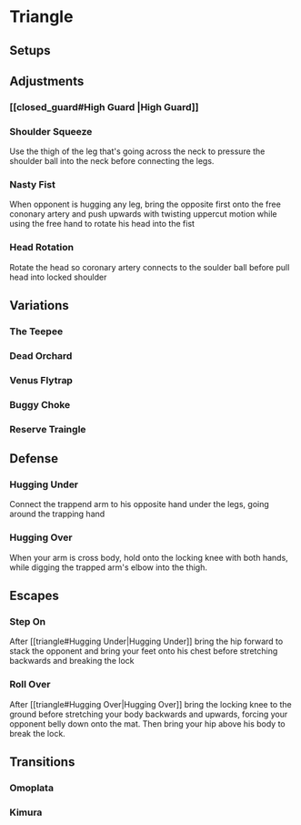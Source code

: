 # Triangle

## Setups

## Adjustments
### [[closed_guard#High Guard |High Guard]]

### Shoulder Squeeze
Use the thigh of the leg that's going across the neck to pressure the shoulder ball into the neck before connecting the legs.

### Nasty Fist
When opponent is hugging any leg, bring the opposite first onto the free cononary artery and push upwards with twisting uppercut motion while using the free hand to rotate his head into the fist

### Head Rotation
Rotate the head so coronary artery connects to the soulder ball before pull head into locked shoulder

## Variations
### The Teepee
### Dead Orchard
### Venus Flytrap
### Buggy Choke
### Reserve Traingle

## Defense
### Hugging Under
Connect the trappend arm to his opposite hand under the legs, going around the trapping hand 

### Hugging Over
When your arm is cross body, hold onto the locking knee with both hands, while digging the trapped arm's elbow into the thigh. 

## Escapes
### Step On
After [[triangle#Hugging Under|Hugging Under]] bring the hip forward to stack the opponent and bring your feet onto his chest before stretching backwards and breaking the lock

### Roll Over
After [[triangle#Hugging Over|Hugging Over]] bring the locking knee to the ground before stretching your body backwards and upwards, forcing your opponent belly down onto the mat. Then bring your hip above his body to break the lock.

## Transitions
### Omoplata
### Kimura


